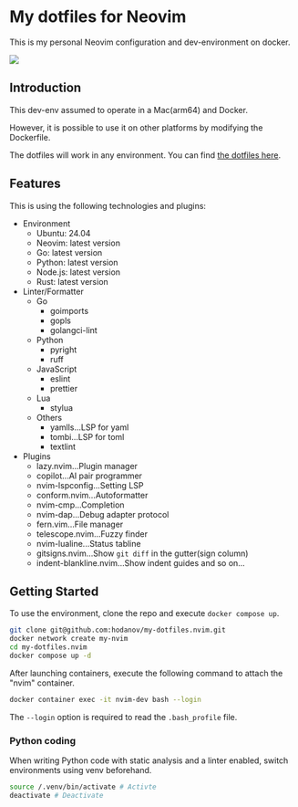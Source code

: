# My dotfiles for Neovim

This is my personal Neovim configuration and dev-environment on docker.

![](assets/screenshot_nvim_window.avif)


## Introduction

This dev-env assumed to operate in a Mac(arm64) and Docker.

However, it is possible to use it on other platforms by modifying the Dockerfile.

The dotfiles will work in any environment. You can find [the dotfiles here](./config).


## Features

This is using the following technologies and plugins:

- Environment
  - Ubuntu: 24.04
  - Neovim: latest version
  - Go: latest version
  - Python: latest version
  - Node.js: latest version
  - Rust: latest version
- Linter/Formatter
  - Go
    - goimports
    - gopls
    - golangci-lint
  - Python
    - pyright
    - ruff
  - JavaScript
    - eslint
    - prettier
  - Lua
    - stylua
  - Others
    - yamlls...LSP for yaml
    - tombi...LSP for toml
    - textlint
- Plugins
  - lazy.nvim...Plugin manager
  - copilot...AI pair programmer
  - nvim-lspconfig...Setting LSP
  - conform.nvim...Autoformatter
  - nvim-cmp...Completion
  - nvim-dap...Debug adapter protocol
  - fern.vim...File manager
  - telescope.nvim...Fuzzy finder
  - nvim-lualine...Status tabline
  - gitsigns.nvim...Show `git diff` in the gutter(sign column)
  - indent-blankline.nvim...Show indent guides
    and so on...


## Getting Started

To use the environment, clone the repo and execute `docker compose up`.

```sh
git clone git@github.com:hodanov/my-dotfiles.nvim.git
docker network create my-nvim
cd my-dotfiles.nvim
docker compose up -d
```

After launching containers, execute the following command to attach the "nvim" container.

```sh
docker container exec -it nvim-dev bash --login
```

The `--login` option is required to read the `.bash_profile` file.

### Python coding

When writing Python code with static analysis and a linter enabled, switch environments using venv beforehand.

```sh
source /.venv/bin/activate # Activte
deactivate # Deactivate
```
